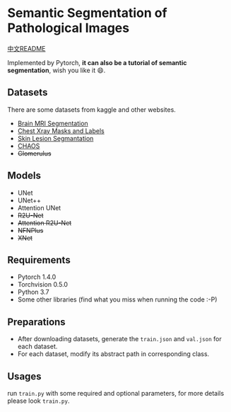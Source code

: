 # Semantic Segmentation of Pathological Images

[中文README](./README-zh.md)

Implemented by Pytorch, **it can also be a tutorial of semantic segmentation**, wish you like it​ :smile:.

## Datasets

There are some datasets from kaggle and other websites.

- [Brain MRI Segmentation](https://www.kaggle.com/mateuszbuda/lgg-mri-segmentation)
- [Chest Xray Masks and Labels](https://www.kaggle.com/nikhilpandey360/chest-xray-masks-and-labels)
- [Skin Lesion Segmantation](https://challenge.kitware.com/#challenge/583f126bcad3a51cc66c8d9a)
- [CHAOS](https://chaos.grand-challenge.org/Combined_Healthy_Abdominal_Organ_Segmentation/)
- ~~Glomerulus~~

## Models

- UNet
- UNet++
- Attention UNet
- ~~R2U-Net~~
- ~~Attention R2U-Net~~
- ~~NFNPlus~~
- ~~XNet~~

## Requirements

- Pytorch 1.4.0
- Torchvision 0.5.0
- Python 3.7
- Some other libraries (find what you miss when running the code :-P)

## Preparations

- After downloading datasets, generate the `train.json` and `val.json` for each dataset.
- For each dataset, modify its abstract path in corresponding class. 

## Usages

run `train.py` with some required and optional parameters, for more details please look `train.py`.